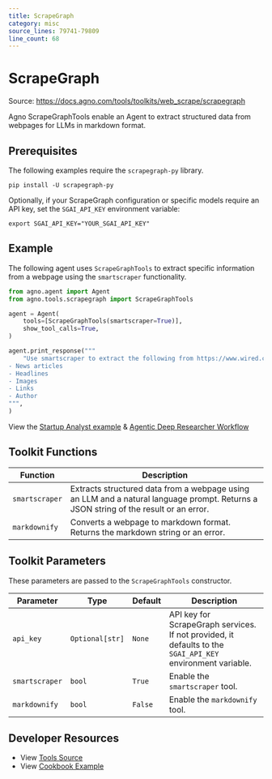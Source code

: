 ```yaml
---
title: ScrapeGraph
category: misc
source_lines: 79741-79809
line_count: 68
---
```


# ScrapeGraph
Source: https://docs.agno.com/tools/toolkits/web_scrape/scrapegraph

Agno ScrapeGraphTools enable an Agent to extract structured data from webpages for LLMs in markdown format.

## Prerequisites

The following examples require the `scrapegraph-py` library.

```shell
pip install -U scrapegraph-py
```

Optionally, if your ScrapeGraph configuration or specific models require an API key, set the `SGAI_API_KEY` environment variable:

```shell
export SGAI_API_KEY="YOUR_SGAI_API_KEY"
```

## Example

The following agent uses `ScrapeGraphTools` to extract specific information from a webpage using the `smartscraper` functionality.

```python
from agno.agent import Agent
from agno.tools.scrapegraph import ScrapeGraphTools

agent = Agent(
    tools=[ScrapeGraphTools(smartscraper=True)],
    show_tool_calls=True,
)

agent.print_response("""
    "Use smartscraper to extract the following from https://www.wired.com/category/science/:
- News articles
- Headlines
- Images
- Links
- Author
""",
)
```

<Note>View the [Startup Analyst example](/examples/agents/startup-analyst-agent) & [Agentic Deep Researcher Workflow](/examples/workflows/agentic-deep-researcher) </Note>

## Toolkit Functions

| Function       | Description                                                                                                                          |
| -------------- | ------------------------------------------------------------------------------------------------------------------------------------ |
| `smartscraper` | Extracts structured data from a webpage using an LLM and a natural language prompt. Returns a JSON string of the result or an error. |
| `markdownify`  | Converts a webpage to markdown format. Returns the markdown string or an error.                                                      |

## Toolkit Parameters

These parameters are passed to the `ScrapeGraphTools` constructor.

| Parameter      | Type            | Default | Description                                                                                                |
| -------------- | --------------- | ------- | ---------------------------------------------------------------------------------------------------------- |
| `api_key`      | `Optional[str]` | `None`  | API key for ScrapeGraph services. If not provided, it defaults to the `SGAI_API_KEY` environment variable. |
| `smartscraper` | `bool`          | `True`  | Enable the `smartscraper` tool.                                                                            |
| `markdownify`  | `bool`          | `False` | Enable the `markdownify` tool.                                                                             |

## Developer Resources

* View [Tools Source](https://github.com/agno-agi/agno/blob/main/libs/agno/agno/tools/scrapegraph.py)
* View [Cookbook Example](https://github.com/agno-agi/agno/blob/main/cookbook/tools/scrapegraph_tools.py)


